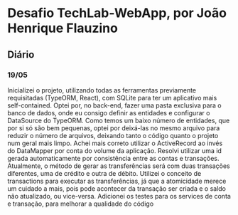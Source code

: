 # Desafio TechLab-WebApp, por João Henrique Flauzino

## Diário

### 19/05

Inicializei o projeto, utilizando todas as ferramentas previamente requisitadas (TypeORM, React), com SQLite para ter um aplicativo mais self-contained. 
Optei por, no back-end, fazer uma pasta exclusiva para o banco de dados, onde eu consigo definir as entidades e configurar o DataSource do TypeORM.
Como temos um baixo número de entidades, que por si só são bem pequenas, optei por deixá-las no mesmo arquivo para reduzir o número de arquivos, deixando tanto o código quanto o projeto num geral mais limpo.
Achei mais correto utilizar o ActiveRecord ao invés do DataMapper por conta do volume da aplicação.
Resolvi utilizar uma id gerada automaticamente por consistência entre as contas e transações.
Atualmente, o método de gerar as transferências será com duas transações diferentes, uma de crédito e outra de débito.
Utilizei o conceito de transactions para executar as transferências, já que a atomicidade merece um cuidado a mais, pois pode acontecer da transação ser criada e o saldo não atualizado, ou vice-versa.
Adicionei os testes para os services de conta e transação, para melhorar a qualidade do código